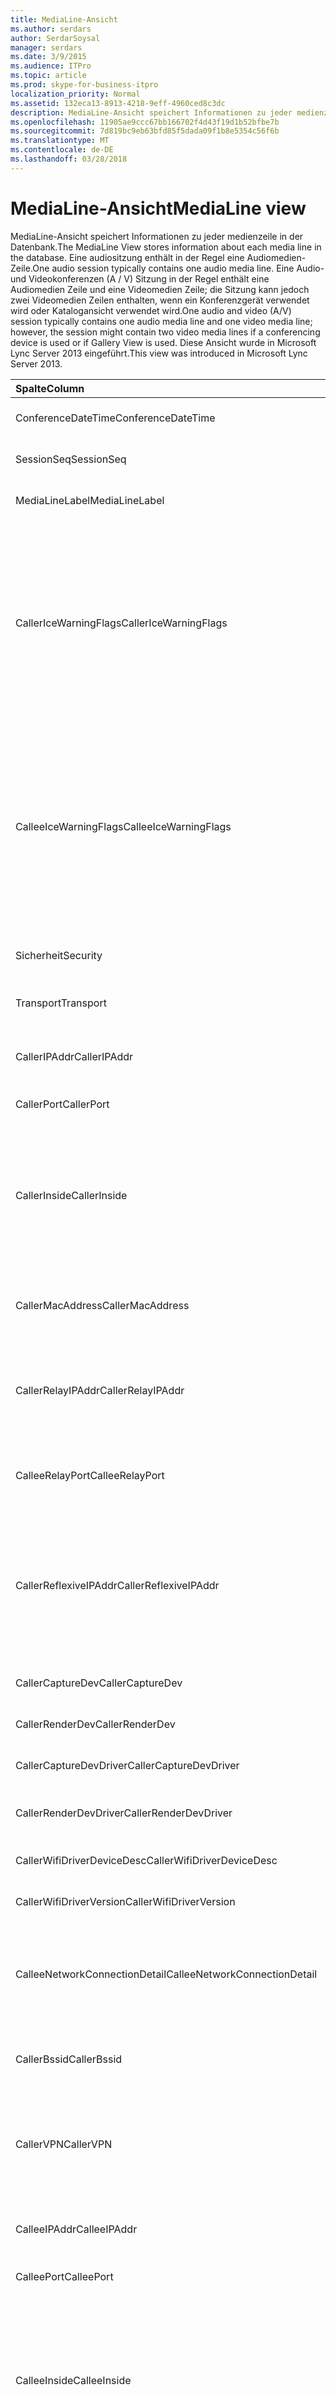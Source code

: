 ```yaml
---
title: MediaLine-Ansicht
ms.author: serdars
author: SerdarSoysal
manager: serdars
ms.date: 3/9/2015
ms.audience: ITPro
ms.topic: article
ms.prod: skype-for-business-itpro
localization_priority: Normal
ms.assetid: 132eca13-8913-4218-9eff-4960ced8c3dc
description: MediaLine-Ansicht speichert Informationen zu jeder medienzeile in der Datenbank. Eine audiositzung enthält in der Regel eine Audiomedien-Zeile. Eine Audio- und Videokonferenzen (A / V) Sitzung in der Regel enthält eine Audiomedien Zeile und eine Videomedien Zeile; die Sitzung kann jedoch zwei Videomedien Zeilen enthalten, wenn ein Konferenzgerät verwendet wird oder Katalogansicht verwendet wird. Diese Ansicht wurde in Microsoft Lync Server 2013 eingeführt.
ms.openlocfilehash: 11905ae9ccc67bb166702f4d43f19d1b52bfbe7b
ms.sourcegitcommit: 7d819bc9eb63bfd85f5dada09f1b8e5354c56f6b
ms.translationtype: MT
ms.contentlocale: de-DE
ms.lasthandoff: 03/28/2018
---
```

# <a name="medialine-view"></a><span data-ttu-id="3e1a5-106">MediaLine-Ansicht</span><span class="sxs-lookup"><span data-stu-id="3e1a5-106">MediaLine view</span></span>
 
<span data-ttu-id="3e1a5-107">MediaLine-Ansicht speichert Informationen zu jeder medienzeile in der Datenbank.</span><span class="sxs-lookup"><span data-stu-id="3e1a5-107">The MediaLine View stores information about each media line in the database.</span></span> <span data-ttu-id="3e1a5-108">Eine audiositzung enthält in der Regel eine Audiomedien-Zeile.</span><span class="sxs-lookup"><span data-stu-id="3e1a5-108">One audio session typically contains one audio media line.</span></span> <span data-ttu-id="3e1a5-109">Eine Audio- und Videokonferenzen (A / V) Sitzung in der Regel enthält eine Audiomedien Zeile und eine Videomedien Zeile; die Sitzung kann jedoch zwei Videomedien Zeilen enthalten, wenn ein Konferenzgerät verwendet wird oder Katalogansicht verwendet wird.</span><span class="sxs-lookup"><span data-stu-id="3e1a5-109">One audio and video (A/V) session typically contains one audio media line and one video media line; however, the session might contain two video media lines if a conferencing device is used or if Gallery View is used.</span></span> <span data-ttu-id="3e1a5-110">Diese Ansicht wurde in Microsoft Lync Server 2013 eingeführt.</span><span class="sxs-lookup"><span data-stu-id="3e1a5-110">This view was introduced in Microsoft Lync Server 2013.</span></span>
  
|<span data-ttu-id="3e1a5-111">**Spalte**</span><span class="sxs-lookup"><span data-stu-id="3e1a5-111">**Column**</span></span>|<span data-ttu-id="3e1a5-112">**Datentyp**</span><span class="sxs-lookup"><span data-stu-id="3e1a5-112">**Data Type**</span></span>|<span data-ttu-id="3e1a5-113">**Details**</span><span class="sxs-lookup"><span data-stu-id="3e1a5-113">**details**</span></span>|
|:-----|:-----|:-----|
|<span data-ttu-id="3e1a5-114">ConferenceDateTime</span><span class="sxs-lookup"><span data-stu-id="3e1a5-114">ConferenceDateTime</span></span>  <br/> |<span data-ttu-id="3e1a5-115">datetime</span><span class="sxs-lookup"><span data-stu-id="3e1a5-115">datetime</span></span>  <br/> |<span data-ttu-id="3e1a5-116">Verweis von der [MediaLine-Tabelle](medialine-0.md).</span><span class="sxs-lookup"><span data-stu-id="3e1a5-116">Referenced from the [MediaLine table](medialine-0.md).</span></span>  <br/> |
|<span data-ttu-id="3e1a5-117">SessionSeq</span><span class="sxs-lookup"><span data-stu-id="3e1a5-117">SessionSeq</span></span>  <br/> |<span data-ttu-id="3e1a5-118">int</span><span class="sxs-lookup"><span data-stu-id="3e1a5-118">int</span></span>  <br/> |<span data-ttu-id="3e1a5-119">Verweis von der [MediaLine-Tabelle](medialine-0.md).</span><span class="sxs-lookup"><span data-stu-id="3e1a5-119">Referenced from the [MediaLine table](medialine-0.md).</span></span>  <br/> |
|<span data-ttu-id="3e1a5-120">MediaLineLabel</span><span class="sxs-lookup"><span data-stu-id="3e1a5-120">MediaLineLabel</span></span>  <br/> |<span data-ttu-id="3e1a5-121">tinyint</span><span class="sxs-lookup"><span data-stu-id="3e1a5-121">tinyint</span></span>  <br/> |<span data-ttu-id="3e1a5-122">Verweis von der [MediaLine-Tabelle](medialine-0.md).</span><span class="sxs-lookup"><span data-stu-id="3e1a5-122">Referenced from the [MediaLine table](medialine-0.md).</span></span>  <br/> |
|<span data-ttu-id="3e1a5-123">CallerIceWarningFlags</span><span class="sxs-lookup"><span data-stu-id="3e1a5-123">CallerIceWarningFlags</span></span>  <br/> |<span data-ttu-id="3e1a5-124">int</span><span class="sxs-lookup"><span data-stu-id="3e1a5-124">int</span></span>  <br/> |<span data-ttu-id="3e1a5-125">Informationen zum Vorgang, Interactive Connectivity Establishment (ICE) beschriebenen in Bits Flags für den Anrufer.</span><span class="sxs-lookup"><span data-stu-id="3e1a5-125">Information about Interactive Connectivity Establishment (ICE) process described in bits flags for the caller.</span></span> <span data-ttu-id="3e1a5-126">Weitere Informationen hierzu finden Sie in der Qualität der Experience Monitoring Server-Protokoll-Spezifikation.</span><span class="sxs-lookup"><span data-stu-id="3e1a5-126">For details, refer to the Quality of Experience Monitoring Server Protocol Specification.</span></span>  <br/> |
|<span data-ttu-id="3e1a5-127">CalleeIceWarningFlags</span><span class="sxs-lookup"><span data-stu-id="3e1a5-127">CalleeIceWarningFlags</span></span>  <br/> |<span data-ttu-id="3e1a5-128">int</span><span class="sxs-lookup"><span data-stu-id="3e1a5-128">int</span></span>  <br/> |<span data-ttu-id="3e1a5-129">Informationen zum Vorgang, Interactive Connectivity Establishment (ICE) beschriebenen in Bits Flags für des angerufenen.</span><span class="sxs-lookup"><span data-stu-id="3e1a5-129">Information about Interactive Connectivity Establishment (ICE) process described in bits flags for the callee.</span></span> <span data-ttu-id="3e1a5-130">Weitere Informationen hierzu finden Sie in der Qualität der Experience Monitoring Server-Protokoll-Spezifikation.</span><span class="sxs-lookup"><span data-stu-id="3e1a5-130">For details, refer to the Quality of Experience Monitoring Server Protocol Specification.</span></span>  <br/> |
|<span data-ttu-id="3e1a5-131">Sicherheit</span><span class="sxs-lookup"><span data-stu-id="3e1a5-131">Security</span></span>  <br/> |<span data-ttu-id="3e1a5-132">tinyint</span><span class="sxs-lookup"><span data-stu-id="3e1a5-132">tinyint</span></span>  <br/> |<span data-ttu-id="3e1a5-133">Security-Profil verwendet.</span><span class="sxs-lookup"><span data-stu-id="3e1a5-133">Security profile in use.</span></span> <span data-ttu-id="3e1a5-134">"0" ist keine, 1 ist SRTP, 2 V1.</span><span class="sxs-lookup"><span data-stu-id="3e1a5-134">0 is NONE, 1 is SRTP, 2 is V1.</span></span>  <br/> |
|<span data-ttu-id="3e1a5-135">Transport</span><span class="sxs-lookup"><span data-stu-id="3e1a5-135">Transport</span></span>  <br/> |<span data-ttu-id="3e1a5-136">tinyint</span><span class="sxs-lookup"><span data-stu-id="3e1a5-136">tinyint</span></span>  <br/> |<span data-ttu-id="3e1a5-137">Transporttyp.</span><span class="sxs-lookup"><span data-stu-id="3e1a5-137">Transport type.</span></span> <span data-ttu-id="3e1a5-138">0 ist UDP, 1 ist TCP.</span><span class="sxs-lookup"><span data-stu-id="3e1a5-138">0 is UDP, 1 is TCP.</span></span>  <br/> |
|<span data-ttu-id="3e1a5-139">CallerIPAddr</span><span class="sxs-lookup"><span data-stu-id="3e1a5-139">CallerIPAddr</span></span>  <br/> |<span data-ttu-id="3e1a5-140">var(50)</span><span class="sxs-lookup"><span data-stu-id="3e1a5-140">var(50)</span></span>  <br/> |<span data-ttu-id="3e1a5-141">IP-Adresse des Anrufers.</span><span class="sxs-lookup"><span data-stu-id="3e1a5-141">IP address of the caller.</span></span> <span data-ttu-id="3e1a5-142">Dies kann eine IPv4 oder IPv6-Adresse sein.</span><span class="sxs-lookup"><span data-stu-id="3e1a5-142">This can be either an IPv4 or IPv6 address.</span></span>  <br/> |
|<span data-ttu-id="3e1a5-143">CallerPort</span><span class="sxs-lookup"><span data-stu-id="3e1a5-143">CallerPort</span></span>  <br/> |<span data-ttu-id="3e1a5-144">int</span><span class="sxs-lookup"><span data-stu-id="3e1a5-144">int</span></span>  <br/> |<span data-ttu-id="3e1a5-145">Vom Anrufer verwendeter Port.</span><span class="sxs-lookup"><span data-stu-id="3e1a5-145">Port used by the caller.</span></span>  <br/> |
|<span data-ttu-id="3e1a5-146">CallerInside</span><span class="sxs-lookup"><span data-stu-id="3e1a5-146">CallerInside</span></span>  <br/> |<span data-ttu-id="3e1a5-147">bit</span><span class="sxs-lookup"><span data-stu-id="3e1a5-147">bit</span></span>  <br/> |<span data-ttu-id="3e1a5-148">Gibt an, ob der Anrufer innerhalb des Netzwerks der Organisation ist.</span><span class="sxs-lookup"><span data-stu-id="3e1a5-148">Indicates whether or not the caller is inside the organization network.</span></span> <span data-ttu-id="3e1a5-149">1 bedeutet, dass der Anrufer innerhalb des Unternehmensnetzwerks ist.</span><span class="sxs-lookup"><span data-stu-id="3e1a5-149">1 means that the caller is inside the enterprise network.</span></span> <span data-ttu-id="3e1a5-150">0 bedeutet, dass der Anrufer außerhalb des Netzwerks ist.</span><span class="sxs-lookup"><span data-stu-id="3e1a5-150">0 means that the caller is outside the network.</span></span>  <br/> |
|<span data-ttu-id="3e1a5-151">CallerMacAddress</span><span class="sxs-lookup"><span data-stu-id="3e1a5-151">CallerMacAddress</span></span>  <br/> |<span data-ttu-id="3e1a5-152">varchar(256)-Wert</span><span class="sxs-lookup"><span data-stu-id="3e1a5-152">varchar(256)</span></span>  <br/> |<span data-ttu-id="3e1a5-153">MAC-Adresse des vom Anrufer verwendeten Netzwerkschnittstelle.</span><span class="sxs-lookup"><span data-stu-id="3e1a5-153">MAC address of network interface used by caller.</span></span>  <br/> |
|<span data-ttu-id="3e1a5-154">CallerRelayIPAddr</span><span class="sxs-lookup"><span data-stu-id="3e1a5-154">CallerRelayIPAddr</span></span>  <br/> |<span data-ttu-id="3e1a5-155">var(50)</span><span class="sxs-lookup"><span data-stu-id="3e1a5-155">var(50)</span></span>  <br/> |<span data-ttu-id="3e1a5-156">IP-Adresse des A / V-edgedienst vom Anrufer verwendeten.</span><span class="sxs-lookup"><span data-stu-id="3e1a5-156">IP Address of the A/V Edge service used by the caller.</span></span> <span data-ttu-id="3e1a5-157">[IPAddress-Tabelle](ipaddress.md) Weitere Informationen finden Sie.</span><span class="sxs-lookup"><span data-stu-id="3e1a5-157">See the [IPAddress table](ipaddress.md) for more information.</span></span> <br/> |
|<span data-ttu-id="3e1a5-158">CalleeRelayPort</span><span class="sxs-lookup"><span data-stu-id="3e1a5-158">CalleeRelayPort</span></span>  <br/> |<span data-ttu-id="3e1a5-159">int</span><span class="sxs-lookup"><span data-stu-id="3e1a5-159">int</span></span>  <br/> |<span data-ttu-id="3e1a5-160">Port verwendet, auf dem A / V-edgedienst vom Anrufer verwendeten.</span><span class="sxs-lookup"><span data-stu-id="3e1a5-160">Port used on the A/V Edge service used by the caller.</span></span>  <br/> |
|<span data-ttu-id="3e1a5-161">CallerReflexiveIPAddr</span><span class="sxs-lookup"><span data-stu-id="3e1a5-161">CallerReflexiveIPAddr</span></span>  <br/> |<span data-ttu-id="3e1a5-162">var(50)</span><span class="sxs-lookup"><span data-stu-id="3e1a5-162">var(50)</span></span>  <br/> |<span data-ttu-id="3e1a5-163">IP-Adresse des Anrufers gemeldete vom A / V-edgedienst.</span><span class="sxs-lookup"><span data-stu-id="3e1a5-163">Caller's IP address as reported by the A/V Edge service.</span></span> <span data-ttu-id="3e1a5-164">Diese Adresse kann unterschiedlich sein, die die CallerIPAddr, wenn der Client hinter NAT beispielsweise befindet.</span><span class="sxs-lookup"><span data-stu-id="3e1a5-164">This address may be different that the CallerIPAddr if the client is located behind a NAT for example.</span></span>  <br/> |
|<span data-ttu-id="3e1a5-165">CallerCaptureDev</span><span class="sxs-lookup"><span data-stu-id="3e1a5-165">CallerCaptureDev</span></span>  <br/> |<span data-ttu-id="3e1a5-166">varchar(256)-Wert</span><span class="sxs-lookup"><span data-stu-id="3e1a5-166">varchar(256)</span></span>  <br/> |<span data-ttu-id="3e1a5-167">Name des Aufnahmegeräts des Anrufers.</span><span class="sxs-lookup"><span data-stu-id="3e1a5-167">Caller's capture device name.</span></span>  <br/> |
|<span data-ttu-id="3e1a5-168">CallerRenderDev</span><span class="sxs-lookup"><span data-stu-id="3e1a5-168">CallerRenderDev</span></span>  <br/> |<span data-ttu-id="3e1a5-169">varchar(256)-Wert</span><span class="sxs-lookup"><span data-stu-id="3e1a5-169">varchar(256)</span></span>  <br/> |<span data-ttu-id="3e1a5-170">Name des darstellungsgeräts des Anrufers.</span><span class="sxs-lookup"><span data-stu-id="3e1a5-170">Caller's render device name.</span></span>  <br/> |
|<span data-ttu-id="3e1a5-171">CallerCaptureDevDriver</span><span class="sxs-lookup"><span data-stu-id="3e1a5-171">CallerCaptureDevDriver</span></span>  <br/> |<span data-ttu-id="3e1a5-172">varchar(256)-Wert</span><span class="sxs-lookup"><span data-stu-id="3e1a5-172">varchar(256)</span></span>  <br/> |<span data-ttu-id="3e1a5-173">Name des Anrufers Gerät Treiber.</span><span class="sxs-lookup"><span data-stu-id="3e1a5-173">Caller's capture device driver name.</span></span>  <br/> |
|<span data-ttu-id="3e1a5-174">CallerRenderDevDriver</span><span class="sxs-lookup"><span data-stu-id="3e1a5-174">CallerRenderDevDriver</span></span>  <br/> |<span data-ttu-id="3e1a5-175">varchar(256)-Wert</span><span class="sxs-lookup"><span data-stu-id="3e1a5-175">varchar(256)</span></span>  <br/> |<span data-ttu-id="3e1a5-176">Treibername des darstellungsgeräts des Anrufers.</span><span class="sxs-lookup"><span data-stu-id="3e1a5-176">Caller's render device driver name.</span></span>  <br/> |
|<span data-ttu-id="3e1a5-177">CallerWifiDriverDeviceDesc</span><span class="sxs-lookup"><span data-stu-id="3e1a5-177">CallerWifiDriverDeviceDesc</span></span>  <br/> |<span data-ttu-id="3e1a5-178">Varchar (256</span><span class="sxs-lookup"><span data-stu-id="3e1a5-178">varchar(256</span></span>  <br/> |<span data-ttu-id="3e1a5-179">Beschreibung des Anrufers-WLAN-Treibers.</span><span class="sxs-lookup"><span data-stu-id="3e1a5-179">Caller's Wifi driver description.</span></span>  <br/> |
|<span data-ttu-id="3e1a5-180">CallerWifiDriverVersion</span><span class="sxs-lookup"><span data-stu-id="3e1a5-180">CallerWifiDriverVersion</span></span>  <br/> |<span data-ttu-id="3e1a5-181">varchar(256)-Wert</span><span class="sxs-lookup"><span data-stu-id="3e1a5-181">varchar(256)</span></span>  <br/> |<span data-ttu-id="3e1a5-182">Treiberversion des Anrufers.</span><span class="sxs-lookup"><span data-stu-id="3e1a5-182">Caller's Wifi driver version.</span></span>  <br/> |
|<span data-ttu-id="3e1a5-183">CalleeNetworkConnectionDetail</span><span class="sxs-lookup"><span data-stu-id="3e1a5-183">CalleeNetworkConnectionDetail</span></span>  <br/> |<span data-ttu-id="3e1a5-184">varchar(256)-Wert</span><span class="sxs-lookup"><span data-stu-id="3e1a5-184">varchar(256)</span></span>  <br/> |<span data-ttu-id="3e1a5-185">Details der Netzwerkverbindung des Anrufers.</span><span class="sxs-lookup"><span data-stu-id="3e1a5-185">Details of caller's network connection.</span></span> <span data-ttu-id="3e1a5-186">Finden Sie weitere Informationen der [NetworkConnectionDetail-Tabelle](networkconnectiondetail.md) .</span><span class="sxs-lookup"><span data-stu-id="3e1a5-186">See the [NetworkConnectionDetail table](networkconnectiondetail.md) for more information.</span></span> <br/> |
|<span data-ttu-id="3e1a5-187">CallerBssid</span><span class="sxs-lookup"><span data-stu-id="3e1a5-187">CallerBssid</span></span>  <br/> |<span data-ttu-id="3e1a5-188">varchar(256)-Wert</span><span class="sxs-lookup"><span data-stu-id="3e1a5-188">varchar(256)</span></span>  <br/> |<span data-ttu-id="3e1a5-189">Basic Service Set Identifier verwendete BSSID WLAN-Verbindung.</span><span class="sxs-lookup"><span data-stu-id="3e1a5-189">Basic Service Set Identifier used by callers WiFi connection.</span></span>  <br/> |
|<span data-ttu-id="3e1a5-190">CallerVPN</span><span class="sxs-lookup"><span data-stu-id="3e1a5-190">CallerVPN</span></span>  <br/> |<span data-ttu-id="3e1a5-191">bit</span><span class="sxs-lookup"><span data-stu-id="3e1a5-191">bit</span></span>  <br/> |<span data-ttu-id="3e1a5-192">Gibt an, ob der Anrufer über ein virtuelles privates Netzwerk verbunden.</span><span class="sxs-lookup"><span data-stu-id="3e1a5-192">Indicates whether the caller connected over a virtual private network.</span></span> <span data-ttu-id="3e1a5-193">1 virtuelles privates Netzwerk (VPN), 0 nicht-VPN.</span><span class="sxs-lookup"><span data-stu-id="3e1a5-193">1 is virtual private network (VPN), 0 is non-VPN.</span></span>  <br/> |
|<span data-ttu-id="3e1a5-194">CalleeIPAddr</span><span class="sxs-lookup"><span data-stu-id="3e1a5-194">CalleeIPAddr</span></span>  <br/> |<span data-ttu-id="3e1a5-195">var(50)</span><span class="sxs-lookup"><span data-stu-id="3e1a5-195">var(50)</span></span>  <br/> |<span data-ttu-id="3e1a5-196">IP-Adresse des angerufenen.</span><span class="sxs-lookup"><span data-stu-id="3e1a5-196">IP address of the callee.</span></span> <span data-ttu-id="3e1a5-197">Dies kann eine IPv4 oder IPv6-Adresse sein.</span><span class="sxs-lookup"><span data-stu-id="3e1a5-197">This can be either an IPv4 or IPv6 address.</span></span>  <br/> |
|<span data-ttu-id="3e1a5-198">CalleePort</span><span class="sxs-lookup"><span data-stu-id="3e1a5-198">CalleePort</span></span>  <br/> |<span data-ttu-id="3e1a5-199">int</span><span class="sxs-lookup"><span data-stu-id="3e1a5-199">int</span></span>  <br/> |<span data-ttu-id="3e1a5-200">Vom angerufenen verwendeter Port.</span><span class="sxs-lookup"><span data-stu-id="3e1a5-200">Port used by the callee.</span></span>  <br/> |
|<span data-ttu-id="3e1a5-201">CalleeInside</span><span class="sxs-lookup"><span data-stu-id="3e1a5-201">CalleeInside</span></span>  <br/> |<span data-ttu-id="3e1a5-202">bit</span><span class="sxs-lookup"><span data-stu-id="3e1a5-202">bit</span></span>  <br/> |<span data-ttu-id="3e1a5-203">Gibt an, ob die aufgerufene innerhalb des Unternehmensnetzwerks befindet.</span><span class="sxs-lookup"><span data-stu-id="3e1a5-203">Indicates whether the callee is inside the enterprise network.</span></span> <span data-ttu-id="3e1a5-204">1 bedeutet, dass aufgerufene innerhalb des Unternehmensnetzwerks befindet, 0 bedeutet, dass die aufgerufene außerhalb des Netzwerks befindet.</span><span class="sxs-lookup"><span data-stu-id="3e1a5-204">1 means callee is inside the enterprise network, 0 means the callee is outside the network.</span></span>  <br/> |
|<span data-ttu-id="3e1a5-205">CalleeMacAddress</span><span class="sxs-lookup"><span data-stu-id="3e1a5-205">CalleeMacAddress</span></span>  <br/> |<span data-ttu-id="3e1a5-206">varchar(256)-Wert</span><span class="sxs-lookup"><span data-stu-id="3e1a5-206">varchar(256)</span></span>  <br/> |<span data-ttu-id="3e1a5-207">MAC-Adresse der von angerufenen verwendeten Netzwerkschnittstelle.</span><span class="sxs-lookup"><span data-stu-id="3e1a5-207">MAC address of network interface used by callee.</span></span>  <br/> |
|<span data-ttu-id="3e1a5-208">CalleeRelayIPAddr</span><span class="sxs-lookup"><span data-stu-id="3e1a5-208">CalleeRelayIPAddr</span></span>  <br/> |<span data-ttu-id="3e1a5-209">var(50)</span><span class="sxs-lookup"><span data-stu-id="3e1a5-209">var(50)</span></span>  <br/> |<span data-ttu-id="3e1a5-210">IP-Adresse des A / V-edgedienst vom angerufenen verwendeten.</span><span class="sxs-lookup"><span data-stu-id="3e1a5-210">IP Address of the A/V Edge service used by the callee.</span></span> <span data-ttu-id="3e1a5-211">[IPAddress-Tabelle](ipaddress.md) Weitere Informationen finden Sie.</span><span class="sxs-lookup"><span data-stu-id="3e1a5-211">See the [IPAddress table](ipaddress.md) for more information.</span></span> <br/> |
|<span data-ttu-id="3e1a5-212">CalleeRelayPort</span><span class="sxs-lookup"><span data-stu-id="3e1a5-212">CalleeRelayPort</span></span>  <br/> |<span data-ttu-id="3e1a5-213">int</span><span class="sxs-lookup"><span data-stu-id="3e1a5-213">int</span></span>  <br/> |<span data-ttu-id="3e1a5-214">Port verwendet, auf dem A / V-edgedienst vom angerufenen verwendeten.</span><span class="sxs-lookup"><span data-stu-id="3e1a5-214">Port used on the A/V Edge service used by the callee.</span></span>  <br/> |
|<span data-ttu-id="3e1a5-215">CalleeReflexiveIPAddr</span><span class="sxs-lookup"><span data-stu-id="3e1a5-215">CalleeReflexiveIPAddr</span></span>  <br/> |<span data-ttu-id="3e1a5-216">var(50)</span><span class="sxs-lookup"><span data-stu-id="3e1a5-216">var(50)</span></span>  <br/> |<span data-ttu-id="3e1a5-217">IP-Adresse des angerufenen gemeldete vom A / V-edgedienst.</span><span class="sxs-lookup"><span data-stu-id="3e1a5-217">Callee's IP address as reported by the A/V Edge service.</span></span> <span data-ttu-id="3e1a5-218">Diese Adresse kann unterschiedlich sein, die die CalleeIPAddr, wenn der Client hinter NAT beispielsweise befindet.</span><span class="sxs-lookup"><span data-stu-id="3e1a5-218">This address may be different that the CalleeIPAddr if the client is located behind a NAT for example.</span></span>  <br/> |
|<span data-ttu-id="3e1a5-219">CalleeCaptureDev</span><span class="sxs-lookup"><span data-stu-id="3e1a5-219">CalleeCaptureDev</span></span>  <br/> |<span data-ttu-id="3e1a5-220">var(50)</span><span class="sxs-lookup"><span data-stu-id="3e1a5-220">var(50)</span></span>  <br/> |<span data-ttu-id="3e1a5-221">Name des Aufnahmegeräts des angerufenen.</span><span class="sxs-lookup"><span data-stu-id="3e1a5-221">Callee's capture device name.</span></span>  <br/> |
|<span data-ttu-id="3e1a5-222">CalleeRenderDev</span><span class="sxs-lookup"><span data-stu-id="3e1a5-222">CalleeRenderDev</span></span>  <br/> |<span data-ttu-id="3e1a5-223">varchar(256)-Wert</span><span class="sxs-lookup"><span data-stu-id="3e1a5-223">varchar(256)</span></span>  <br/> |<span data-ttu-id="3e1a5-224">Name des darstellungsgeräts des angerufenen.</span><span class="sxs-lookup"><span data-stu-id="3e1a5-224">Callee's render device name.</span></span>  <br/> |
|<span data-ttu-id="3e1a5-225">CalleeCaptureDevDriver</span><span class="sxs-lookup"><span data-stu-id="3e1a5-225">CalleeCaptureDevDriver</span></span>  <br/> |<span data-ttu-id="3e1a5-226">varchar(256)-Wert</span><span class="sxs-lookup"><span data-stu-id="3e1a5-226">varchar(256)</span></span>  <br/> |<span data-ttu-id="3e1a5-227">Name des angerufenen Gerät Treiber.</span><span class="sxs-lookup"><span data-stu-id="3e1a5-227">Callee's capture device driver name.</span></span>  <br/> |
|<span data-ttu-id="3e1a5-228">CalleeRenderDevDriver</span><span class="sxs-lookup"><span data-stu-id="3e1a5-228">CalleeRenderDevDriver</span></span>  <br/> |<span data-ttu-id="3e1a5-229">varchar(256)-Wert</span><span class="sxs-lookup"><span data-stu-id="3e1a5-229">varchar(256)</span></span>  <br/> |<span data-ttu-id="3e1a5-230">Treibername des darstellungsgeräts des angerufenen.</span><span class="sxs-lookup"><span data-stu-id="3e1a5-230">Callee's render device driver name.</span></span>  <br/> |
|<span data-ttu-id="3e1a5-231">CalleeWifiDriverDeviceDesc</span><span class="sxs-lookup"><span data-stu-id="3e1a5-231">CalleeWifiDriverDeviceDesc</span></span>  <br/> |<span data-ttu-id="3e1a5-232">varchar(256)-Wert</span><span class="sxs-lookup"><span data-stu-id="3e1a5-232">varchar(256)</span></span>  <br/> |<span data-ttu-id="3e1a5-233">Beschreibung des angerufenen-WLAN-Treibers.</span><span class="sxs-lookup"><span data-stu-id="3e1a5-233">Callee's Wifi driver description.</span></span>  <br/> |
|<span data-ttu-id="3e1a5-234">CalleeWifiDriverVersion</span><span class="sxs-lookup"><span data-stu-id="3e1a5-234">CalleeWifiDriverVersion</span></span>  <br/> |<span data-ttu-id="3e1a5-235">Varchar (256</span><span class="sxs-lookup"><span data-stu-id="3e1a5-235">varchar(256</span></span>  <br/> |<span data-ttu-id="3e1a5-236">Treiberversion des angerufenen.</span><span class="sxs-lookup"><span data-stu-id="3e1a5-236">Callee's Wifi driver version.</span></span>  <br/> |
|<span data-ttu-id="3e1a5-237">CalleeNetworkConnectionDetail</span><span class="sxs-lookup"><span data-stu-id="3e1a5-237">CalleeNetworkConnectionDetail</span></span>  <br/> |<span data-ttu-id="3e1a5-238">varchar(256)-Wert</span><span class="sxs-lookup"><span data-stu-id="3e1a5-238">varchar(256)</span></span>  <br/> |<span data-ttu-id="3e1a5-239">Details der Netzwerkverbindung des angerufenen.</span><span class="sxs-lookup"><span data-stu-id="3e1a5-239">Details of callee's network connection.</span></span> <span data-ttu-id="3e1a5-240">Finden Sie weitere Informationen der [NetworkConnectionDetail-Tabelle](networkconnectiondetail.md) .</span><span class="sxs-lookup"><span data-stu-id="3e1a5-240">See the [NetworkConnectionDetail table](networkconnectiondetail.md) for more information.</span></span> <br/> |
|<span data-ttu-id="3e1a5-241">CalleeBssid</span><span class="sxs-lookup"><span data-stu-id="3e1a5-241">CalleeBssid</span></span>  <br/> |<span data-ttu-id="3e1a5-242">varchar(256)-Wert</span><span class="sxs-lookup"><span data-stu-id="3e1a5-242">varchar(256)</span></span>  <br/> |<span data-ttu-id="3e1a5-243">Basic Service Set Identifier von angerufenen WLAN-Verbindung verwendet.</span><span class="sxs-lookup"><span data-stu-id="3e1a5-243">Basic Service Set Identifier used by callee's WiFi connection.</span></span>  <br/> |
|<span data-ttu-id="3e1a5-244">CalleeVPN</span><span class="sxs-lookup"><span data-stu-id="3e1a5-244">CalleeVPN</span></span>  <br/> |<span data-ttu-id="3e1a5-245">bit</span><span class="sxs-lookup"><span data-stu-id="3e1a5-245">bit</span></span>  <br/> |<span data-ttu-id="3e1a5-246">Gibt an, ob der aufgerufene über ein virtuelles privates Netzwerk verbunden.</span><span class="sxs-lookup"><span data-stu-id="3e1a5-246">Indicates whether the callee connected over a virtual private network.</span></span> <span data-ttu-id="3e1a5-247">1 virtuelles privates Netzwerk (VPN), 0 nicht-VPN.</span><span class="sxs-lookup"><span data-stu-id="3e1a5-247">1 is virtual private network (VPN), 0 is non-VPN.</span></span>  <br/> |
|<span data-ttu-id="3e1a5-248">ConversationalMOS</span><span class="sxs-lookup"><span data-stu-id="3e1a5-248">ConversationalMOS</span></span>  <br/> |<span data-ttu-id="3e1a5-249">decimal(3,2)</span><span class="sxs-lookup"><span data-stu-id="3e1a5-249">decimal(3,2)</span></span>  <br/> |<span data-ttu-id="3e1a5-250">Schmalband-Gesprächs-MOS der audiositzungen (basierend auf beiden Audiostreams).</span><span class="sxs-lookup"><span data-stu-id="3e1a5-250">Narrowband Conversational MOS of the audio sessions (based on both audio streams).</span></span>  <br/> |
|<span data-ttu-id="3e1a5-251">AppliedBandwidthLimit</span><span class="sxs-lookup"><span data-stu-id="3e1a5-251">AppliedBandwidthLimit</span></span>  <br/> |<span data-ttu-id="3e1a5-252">int</span><span class="sxs-lookup"><span data-stu-id="3e1a5-252">int</span></span>  <br/> |<span data-ttu-id="3e1a5-253">Dies ist die tatsächliche Bandbreite in den angegebenen senden Seite Stream angegebenen verschiedene Einstellungen für die Informationsverwaltungsrichtlinie (aktivieren, API, SDP, Policy Server.) angewendet.</span><span class="sxs-lookup"><span data-stu-id="3e1a5-253">This is the actual bandwidth applied to the given send side stream given various policy settings (TURN, API, SDP, Policy Server, etc.).</span></span> <span data-ttu-id="3e1a5-254">Es sollte sich nicht um mit der effektiven Bandbreite verwechselt werden, da möglicherweise ein niedriger Bandbreite basierend auf die Schätzung für das Bandbreite.</span><span class="sxs-lookup"><span data-stu-id="3e1a5-254">This should not to be confused with the effective bandwidth because there can be a lower effective bandwidth based on the bandwidth estimate.</span></span> <span data-ttu-id="3e1a5-255">Dies ist im Wesentlichen die maximale Bandbreite, die der Stream senden läuft Grenzwerte, die auf die Schätzung für das Bandbreite durchführen kann.</span><span class="sxs-lookup"><span data-stu-id="3e1a5-255">This is basically the maximum bandwidth the send stream can take barring limits imposed by the bandwidth estimate.</span></span>  <br/> |
|<span data-ttu-id="3e1a5-256">AppliedBandwidthSource</span><span class="sxs-lookup"><span data-stu-id="3e1a5-256">AppliedBandwidthSource</span></span>  <br/> |<span data-ttu-id="3e1a5-257">varchar(256)-Wert</span><span class="sxs-lookup"><span data-stu-id="3e1a5-257">varchar(256)</span></span>  <br/> |<span data-ttu-id="3e1a5-258">Die Quelle des Endes Bandbreite eingeführt wird.</span><span class="sxs-lookup"><span data-stu-id="3e1a5-258">Source of the bandwidth cap being imposed.</span></span> <span data-ttu-id="3e1a5-259">Beschrieben werden, in dem der Grenzwert für Bandbreite (beispielsweise "Richtlinienserver", "Server aktivieren" oder "Modalität") stammt.</span><span class="sxs-lookup"><span data-stu-id="3e1a5-259">It describes where the bandwidth limit is coming from (for example, "Policy Server", "TURN Server", or "Modality").</span></span>  <br/> |
|<span data-ttu-id="3e1a5-260">Anrufer</span><span class="sxs-lookup"><span data-stu-id="3e1a5-260">Caller</span></span>  <br/> |<span data-ttu-id="3e1a5-261">bit</span><span class="sxs-lookup"><span data-stu-id="3e1a5-261">bit</span></span>  <br/> |<span data-ttu-id="3e1a5-262">Gibt an, ob die Metriken des Anrufers empfangen wurden. 1 = Ja, 0 = keine.</span><span class="sxs-lookup"><span data-stu-id="3e1a5-262">Indicates whether metrics from the caller were received; 1 is yes, 0 is no.</span></span>  <br/> |
|<span data-ttu-id="3e1a5-263">Callee</span><span class="sxs-lookup"><span data-stu-id="3e1a5-263">Callee</span></span>  <br/> |<span data-ttu-id="3e1a5-264">bit</span><span class="sxs-lookup"><span data-stu-id="3e1a5-264">bit</span></span>  <br/> |<span data-ttu-id="3e1a5-265">Gibt an, ob die Metriken des angerufenen empfangen wurden. 1 = Ja, 0 = keine.</span><span class="sxs-lookup"><span data-stu-id="3e1a5-265">Indicates whether metrics from the call receiver were received; 1 is yes, 0 is no.</span></span>  <br/> |
|<span data-ttu-id="3e1a5-266">MidCallReport</span><span class="sxs-lookup"><span data-stu-id="3e1a5-266">MidCallReport</span></span>  <br/> |<span data-ttu-id="3e1a5-267">bit</span><span class="sxs-lookup"><span data-stu-id="3e1a5-267">bit</span></span>  <br/> |<span data-ttu-id="3e1a5-268">Gibt an, ob der Bericht für einen Teil des Anrufs oder zum gesamten Anruf handelt.</span><span class="sxs-lookup"><span data-stu-id="3e1a5-268">Indicates whether the report is for a portion of the call or for the complete call.</span></span>  <br/> |
|<span data-ttu-id="3e1a5-269">ClassifiedPoorCall</span><span class="sxs-lookup"><span data-stu-id="3e1a5-269">ClassifiedPoorCall</span></span>  <br/> |<span data-ttu-id="3e1a5-270">bit</span><span class="sxs-lookup"><span data-stu-id="3e1a5-270">bit</span></span>  <br/> |<span data-ttu-id="3e1a5-271">Gibt an, ob ein Anruf als Anruf schlechter Qualität (1) oder als Anruf guter (0) klassifiziert wurde.</span><span class="sxs-lookup"><span data-stu-id="3e1a5-271">Indicates whether a call was classified as a poor call (1) or as a good call (0).</span></span>  <br/> |
|<span data-ttu-id="3e1a5-272">CallerConnectivityICE</span><span class="sxs-lookup"><span data-stu-id="3e1a5-272">CallerConnectivityICE</span></span>  <br/> |<span data-ttu-id="3e1a5-273">tinyint</span><span class="sxs-lookup"><span data-stu-id="3e1a5-273">tinyint</span></span>  <br/> |<span data-ttu-id="3e1a5-274">Gibt an, ob der Anrufer über das ICE-Protokoll (Internet Connectivity Establishment) mit dem Netzwerk verbunden.</span><span class="sxs-lookup"><span data-stu-id="3e1a5-274">Indicates whether the caller connected to the network using the ICE protocol (Internet Connectivity Establishment).</span></span>  <br/> |
|<span data-ttu-id="3e1a5-275">CalleeConnectivityICE</span><span class="sxs-lookup"><span data-stu-id="3e1a5-275">CalleeConnectivityICE</span></span>  <br/> |<span data-ttu-id="3e1a5-276">tinyint</span><span class="sxs-lookup"><span data-stu-id="3e1a5-276">tinyint</span></span>  <br/> |<span data-ttu-id="3e1a5-277">Gibt an, ob der Benutzer mit dem Netzwerk mithilfe des ICE (Internet Connectivity Establishment) verbunden bezeichnet.</span><span class="sxs-lookup"><span data-stu-id="3e1a5-277">Indicates whether the user called connected to the network using the ICE protocol (Internet Connectivity Establishment).</span></span>  <br/> |
   

